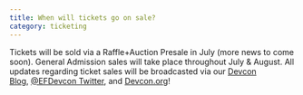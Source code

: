 ```yaml
---
title: When will tickets go on sale?
category: ticketing
---
```

Tickets will be sold via a Raffle+Auction Presale in July (more news to come soon). General Admission sales will take place throughout July & August. All updates regarding ticket sales will be broadcasted via our [Devcon Blog](https://blog.ethereum.org/category/devcon/), [@EFDevcon Twitter](https://twitter.com/EFDevcon), and [Devcon.org](https://devcon.org/)!